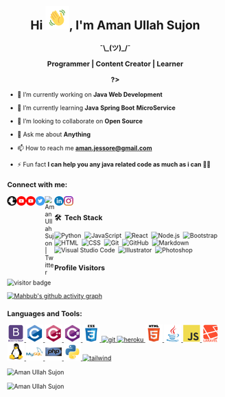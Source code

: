 <h1 align="center">Hi <img src="https://github.com/AmanUllahSujon-Developer/AmanUllahSujon-Developer/blob/main/Wave.gif" height="55px" width="55px">, I'm Aman Ullah Sujon</h1>
<h3 align="center">¯\_(ツ)_/¯

Programmer | Content Creator | Learner

?></h3>

- 🔭 I’m currently working on **Java Web Development**

- 🌱 I’m currently learning **Java** **Spring Boot**  **MicroService**

- 👯 I’m looking to collaborate on **Open Source**

- 💬 Ask me about **Anything**

- 📫 How to reach me **aman.jessore@gmail.com**

- ⚡ Fun fact **I can help you any java related code as much as i can 🍪😂**

### Connect with me:

[<img align="left" alt="TechHelpBD.com" width="22px" src="https://raw.githubusercontent.com/iconic/open-iconic/master/svg/globe.svg" />][website]
[<img align="left" alt="Aman Ullah Sujon | YouTube" width="22px" src="https://github.com/AmanUllahSujon-Developer/AmanUllahSujon-Developer/blob/main/youtube.png" />][facebook]
[<img align="left" alt="Aman Ullah Sujon | YouTube" width="22px" src="https://github.com/AmanUllahSujon-Developer/AmanUllahSujon-Developer/blob/main/youtube.png" />][youtube]
[<img align="left" alt="Aman Ullah Sujon | Twitter" width="22px" src="https://github.com/AmanUllahSujon-Developer/AmanUllahSujon-Developer/blob/main/twitter.png" />][twitter]
[<img align="left" alt="Aman Ullah Sujon | Twitter" width="22px" src="https://cdn-icons-png.flaticon.com/512/906/906377.png" />][telegram]
[<img align="left" alt="Aman Ullah Sujon | LinkedIn" width="22px" src="https://github.com/AmanUllahSujon-Developer/AmanUllahSujon-Developer/blob/main/linkedin.png" />][linkedin]
[<img align="left" alt="Aman Ullah Sujon | Instagram" width="22px" src="https://github.com/AmanUllahSujon-Developer/AmanUllahSujon-Developer/blob/main/instagram.png" />][instagram]

<br />

### 🛠 &nbsp;Tech Stack

![Python](https://img.shields.io/badge/-Python-05122A?style=flat&logo=python)&nbsp;
![JavaScript](https://img.shields.io/badge/-JavaScript-05122A?style=flat&logo=javascript)&nbsp;
![React](https://img.shields.io/badge/-React-05122A?style=flat&logo=react)&nbsp;
![Node.js](https://img.shields.io/badge/-Node.js-05122A?style=flat&logo=node.js)&nbsp;
![Bootstrap](https://img.shields.io/badge/-Bootstrap-05122A?style=flat&logo=bootstrap&logoColor=563D7C)\
![HTML](https://img.shields.io/badge/-HTML-05122A?style=flat&logo=HTML5)&nbsp;
![CSS](https://img.shields.io/badge/-CSS-05122A?style=flat&logo=CSS3&logoColor=1572B6)&nbsp;
![Git](https://img.shields.io/badge/-Git-05122A?style=flat&logo=git)&nbsp;
![GitHub](https://img.shields.io/badge/-GitHub-05122A?style=flat&logo=github)&nbsp;
![Markdown](https://img.shields.io/badge/-Markdown-05122A?style=flat&logo=markdown)\
![Visual Studio Code](https://img.shields.io/badge/-Visual%20Studio%20Code-05122A?style=flat&logo=visual-studio-code&logoColor=007ACC)&nbsp;
![Illustrator](https://img.shields.io/badge/-Illustrator-05122A?style=flat&logo=adobe-illustrator)&nbsp;
![Photoshop](https://img.shields.io/badge/-Photoshop-05122A?style=flat&logo=adobe-photoshop)&nbsp;
<br />
### Profile Visitors 
![visitor badge](https://visitor-badge.glitch.me/badge?page_id=AmanUllahSujon-Developer.visitor-badge&left_color=blue&right_color=yellow)
<br />

[![Mahbub's github activity graph](https://activity-graph.herokuapp.com/graph?username=AmanUllahSujon-Developer&bg_color=ffffff&color=777777&line=ff5200&point=1adbce&area=true&hide_border=true)](https://github.com/AmanUllahSujon-Developer/github-readme-activity-graph)


<h3 align="left">Languages and Tools:</h3>
<p align="left"> <a href="https://getbootstrap.com" target="_blank"> <img src="https://raw.githubusercontent.com/devicons/devicon/master/icons/bootstrap/bootstrap-plain-wordmark.svg" alt="bootstrap" width="40" height="40"/> </a> <a href="https://www.cprogramming.com/" target="_blank"> <img src="https://raw.githubusercontent.com/devicons/devicon/master/icons/c/c-original.svg" alt="c" width="40" height="40"/> </a> <a href="https://www.w3schools.com/cpp/" target="_blank"> <img src="https://raw.githubusercontent.com/devicons/devicon/master/icons/cplusplus/cplusplus-original.svg" alt="cplusplus" width="40" height="40"/> </a> <a href="https://www.w3schools.com/cs/" target="_blank"> <img src="https://raw.githubusercontent.com/devicons/devicon/master/icons/csharp/csharp-original.svg" alt="csharp" width="40" height="40"/> </a> <a href="https://www.w3schools.com/css/" target="_blank"> <img src="https://raw.githubusercontent.com/devicons/devicon/master/icons/css3/css3-original-wordmark.svg" alt="css3" width="40" height="40"/> </a> <a href="https://git-scm.com/" target="_blank"> <img src="https://www.vectorlogo.zone/logos/git-scm/git-scm-icon.svg" alt="git" width="40" height="40"/> </a> <a href="https://heroku.com" target="_blank"> <img src="https://www.vectorlogo.zone/logos/heroku/heroku-icon.svg" alt="heroku" width="40" height="40"/> </a> <a href="https://www.w3.org/html/" target="_blank"> <img src="https://raw.githubusercontent.com/devicons/devicon/master/icons/html5/html5-original-wordmark.svg" alt="html5" width="40" height="40"/> </a> <a href="https://www.java.com" target="_blank"> <img src="https://raw.githubusercontent.com/devicons/devicon/master/icons/java/java-original.svg" alt="java" width="40" height="40"/> </a> <a href="https://developer.mozilla.org/en-US/docs/Web/JavaScript" target="_blank"> <img src="https://raw.githubusercontent.com/devicons/devicon/master/icons/javascript/javascript-original.svg" alt="javascript" width="40" height="40"/> </a> <a href="https://laravel.com/" target="_blank"> <img src="https://raw.githubusercontent.com/devicons/devicon/master/icons/laravel/laravel-plain-wordmark.svg" alt="laravel" width="40" height="40"/> </a> <a href="https://www.linux.org/" target="_blank"> <img src="https://raw.githubusercontent.com/devicons/devicon/master/icons/linux/linux-original.svg" alt="linux" width="40" height="40"/> </a> <a href="https://www.mysql.com/" target="_blank"> <img src="https://raw.githubusercontent.com/devicons/devicon/master/icons/mysql/mysql-original-wordmark.svg" alt="mysql" width="40" height="40"/> </a> <a href="https://www.php.net" target="_blank"> <img src="https://raw.githubusercontent.com/devicons/devicon/master/icons/php/php-original.svg" alt="php" width="40" height="40"/> </a> <a href="https://www.python.org" target="_blank"> <img src="https://raw.githubusercontent.com/devicons/devicon/master/icons/python/python-original.svg" alt="python" width="40" height="40"/> </a> <a href="https://tailwindcss.com/" target="_blank"> <img src="https://www.vectorlogo.zone/logos/tailwindcss/tailwindcss-icon.svg" alt="tailwind" width="40" height="40"/> </a> </p>

<p><img width="494" align="center" src="https://github-readme-stats.vercel.app/api/top-langs?username=AmanUllahSujon-Developer&show_icons=true&locale=en&layout=compact" alt="Aman Ullah Sujon" /></p>

<p><img align="center" src="https://github-readme-stats.vercel.app/api?username=AmanUllahSujon-Developer&show_icons=true&locale=en" alt="Aman Ullah Sujon" /></p>

[website]: https://TechHelpBD.com
[facebook]: https://facebook.com/MahbubDev
[twitter]: https://twitter.com/AmanUllahSujon
[youtube]: https://youtube.com/TechHelpBangladesh
[instagram]: https://instagram.com/mahbubdev/
[linkedin]: https://www.linkedin.com/in/aman-ullah-sujon/
[telegram]: https://t.me/AmanUllahSujon
